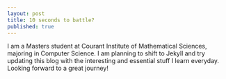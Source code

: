```yaml
---
layout: post
title: 10 seconds to battle?
published: true
---
```

I am a Masters student at Courant Institute of Mathematical Sciences, majoring in Computer Science. I am planning to shift to Jekyll and try updating this blog with the interesting and essential stuff I learn everyday. Looking forward to a great journey!